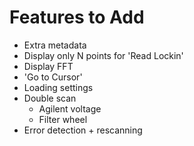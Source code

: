 # Features to Add
- Extra metadata
- Display only N points for 'Read Lockin' 
- Display FFT
- 'Go to Cursor'
- Loading settings
- Double scan
    - Agilent voltage
    - Filter wheel
- Error detection + rescanning  